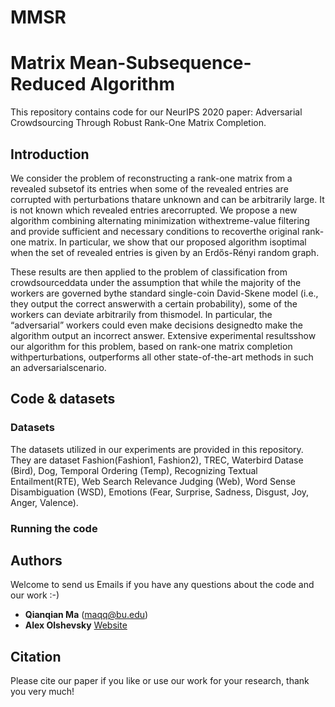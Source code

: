 # MMSR
# Matrix Mean-Subsequence-Reduced Algorithm
This repository contains code for our NeurIPS 2020 paper: Adversarial Crowdsourcing Through Robust Rank-One Matrix Completion.


## Introduction
We consider the problem of reconstructing a rank-one matrix from a revealed subsetof its entries when some of the revealed entries are corrupted with perturbations thatare unknown and can be arbitrarily large. It is not known which revealed entries arecorrupted. We propose a new algorithm combining alternating minimization withextreme-value filtering and provide sufficient and necessary conditions to recoverthe original rank-one matrix. In particular, we show that our proposed algorithm isoptimal when the set of revealed entries is given by an Erdős-Rényi random graph.

These results are then applied to the problem of classification from crowdsourceddata under the assumption that while the majority of the workers are governed bythe standard single-coin David-Skene model (i.e., they output the correct answerwith a certain probability), some of the workers can deviate arbitrarily from thismodel. In particular, the “adversarial” workers could even make decisions designedto make the algorithm output an incorrect answer. Extensive experimental resultsshow our algorithm for this problem, based on rank-one matrix completion withperturbations, outperforms all other state-of-the-art methods in such an adversarialscenario.

## Code & datasets
### Datasets
The datasets utilized in our experiments are provided in this repository. They are dataset Fashion(Fashion1, Fashion2), TREC, Waterbird Datase (Bird), Dog, Temporal Ordering (Temp), Recognizing Textual Entailment(RTE), Web Search Relevance Judging (Web), Word Sense Disambiguation (WSD), Emotions (Fear, Surprise, Sadness, Disgust, Joy, Anger, Valence).

### Running the code


## Authors
Welcome to send us Emails if you have any questions about the code and our work :-)
* **Qianqian Ma** (maqq@bu.edu)
* **Alex Olshevsky** [Website](http://sites.bu.edu/aolshevsky/)

## Citation
Please cite our paper if you like or use our work for your research, thank you very much!
